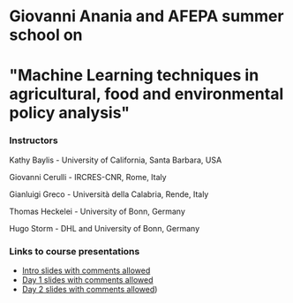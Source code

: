 # Giovanni Anania and AFEPA summer school on 
# "Machine Learning techniques in agricultural, food and environmental policy analysis"
### Instructors 
Kathy Baylis - University of California, Santa Barbara, USA

Giovanni Cerulli - IRCRES-CNR, Rome, Italy

Gianluigi Greco - Università della Calabria, Rende, Italy

Thomas Heckelei - University of Bonn, Germany

Hugo Storm - DHL and University of Bonn, Germany

### Links to course presentations

- [Intro slides with comments allowed](https://docs.google.com/presentation/d/1Fln8pB8ml-yPhRrQAEcarbtiMeuNEwt_mZZLsE_77WY/edit?usp=sharing)
- [Day 1 slides with comments allowed](https://docs.google.com/presentation/d/1DjcYG9uDWZlCZ_iq5brNfMGf5fGhLqRhh2G9CEuhcQI/edit?usp=sharing)
- [Day 2 slides with comments allowed](https://docs.google.com/presentation/d/1DjcYG9uDWZlCZ_iq5brNfMGf5fGhLqRhh2G9CEuhcQI/edit?usp=sharing))
